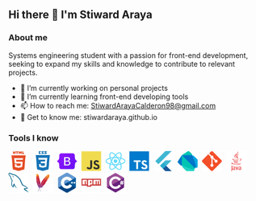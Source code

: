 ## Hi there 👋 I'm Stiward Araya 

### About me
Systems engineering student with a passion for front-end development, 
seeking to expand my skills and knowledge to contribute to relevant projects.

- 🔭 I’m currently working on personal projects
- 🌱 I’m currently learning front-end developing tools
- 📫 How to reach me: StiwardArayaCalderon98@gmail.com
- 🔭 Get to know me: stiwardaraya.github.io

### Tools I know
<img src="https://github.com/devicons/devicon/blob/master/icons/html5/html5-plain-wordmark.svg"  title="HTML5" alt="HTML" width="40" height="40"/>&nbsp;
<img src="https://github.com/devicons/devicon/blob/master/icons/css3/css3-plain-wordmark.svg"  title="CSS3" alt="CSS" width="40" height="40"/>&nbsp;
<img src="https://github.com/devicons/devicon/blob/master/icons/bootstrap/bootstrap-original.svg"  title="CSS3" alt="CSS" width="40" height="40"/>&nbsp;
<img src="https://github.com/devicons/devicon/blob/master/icons/javascript/javascript-original.svg"  title="JAVASCRIPT" alt="JAVASCRIPT" width="40" height="40"/>&nbsp;
<img src="https://github.com/devicons/devicon/blob/master/icons/react/react-original.svg"  title="REACT" alt="REACT" width="40" height="40"/>&nbsp;
<img src="https://github.com/devicons/devicon/blob/master/icons/typescript/typescript-original.svg"  title="MAVEN" alt="MAVEN" width="40" height="40"/>&nbsp;
<img src="https://github.com/devicons/devicon/blob/master/icons/flutter/flutter-original.svg"  title="FLUTTER" alt="FLUTTER" width="40" height="40"/>&nbsp;
<img src="https://github.com/devicons/devicon/blob/master/icons/dart/dart-original.svg"  title="DART" alt="DART" width="40" height="40"/>&nbsp;
<img src="https://github.com/devicons/devicon/blob/master/icons/git/git-original.svg"  title="GIT" alt="GIT" width="40" height="40"/>&nbsp;
<img src="https://github.com/devicons/devicon/blob/master/icons/java/java-plain-wordmark.svg"  title="JAVA" alt="JAVA" width="40" height="40"/>&nbsp;
<img src="https://github.com/devicons/devicon/blob/master/icons/mysql/mysql-original.svg"  title="MYSQL" alt="MYSQL" width="40" height="40"/>&nbsp;
<img src="https://github.com/devicons/devicon/blob/master/icons/maven/maven-original.svg"  title="MAVEN" alt="MAVEN" width="40" height="40"/>&nbsp;
<img src="https://github.com/devicons/devicon/blob/master/icons/cplusplus/cplusplus-original.svg"  title="MAVEN" alt="MAVEN" width="40" height="40"/>&nbsp;
<img src="https://github.com/devicons/devicon/blob/master/icons/npm/npm-original-wordmark.svg"  title="MAVEN" alt="MAVEN" width="40" height="40"/>&nbsp;
<img src="https://github.com/devicons/devicon/blob/master/icons/csharp/csharp-original.svg"  title="CSHARP" alt="CSHARP" width="40" height="40"/>&nbsp;
